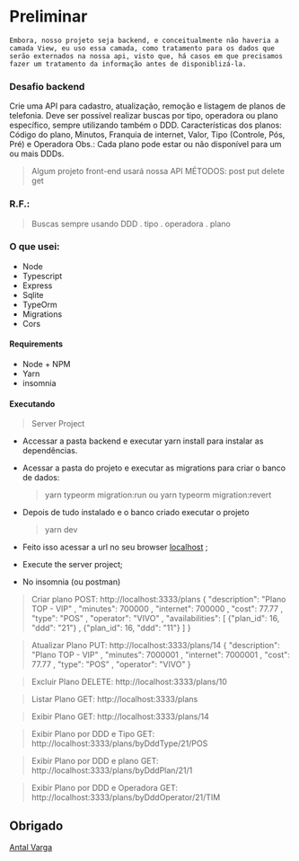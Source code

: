 
# Preliminar

	Embora, nosso projeto seja backend, e conceitualmente não haveria a camada View, eu uso essa camada, como tratamento para os dados que serão externados na nossa api, visto que, há casos em que precisamos fazer um tratamento da informação antes de disponiblizá-la.  




### Desafio backend

Crie uma API para cadastro, atualização, remoção e listagem de planos de telefonia. Deve ser possível realizar buscas por tipo, operadora ou plano específico, sempre utilizando também o DDD.
Características dos planos: Código do plano, Minutos, Franquia de internet, Valor, Tipo (Controle, Pós, Pré) e Operadora
Obs.: Cada plano pode estar ou não disponível para um ou mais DDDs.

> Algum projeto front-end usará nossa API
> MÉTODOS:
	post
	put
	delete
	get



### R.F.:

> Buscas sempre usando DDD
	. tipo
	. operadora
	. plano



### O que usei:

- Node
- Typescript
- Express
- Sqlite
- TypeOrm
- Migrations
- Cors



#### Requirements

- Node + NPM
- Yarn
- insomnia



#### Executando 

> Server Project

- Accessar a pasta backend e executar yarn install para instalar as dependências.

- Acessar a pasta do projeto e executar as migrations para criar o banco de dados:
	> yarn typeorm migration:run
	ou 
	> yarn typeorm migration:revert

- Depois de tudo instalado e o banco criado executar o projeto 
	> yarn dev

- Feito isso acessar a url no seu browser [localhost](http://localhost:3333) ;

- Execute the server project;

- No insomnia (ou postman)
> Criar plano
	POST: http://localhost:3333/plans
{
	"description": "Plano TOP - VIP"
	, "minutes": 700000
	, "internet": 700000
	, "cost": 77.77
	, "type": "POS"
	, "operator": "VIVO"
	, "availabilities": [
		{"plan_id": 16, "ddd": "21"}
		, {"plan_id": 16, "ddd": "11"}
	]
}

> Atualizar Plano
	PUT: http://localhost:3333/plans/14
{
	"description": "Plano TOP - VIP"
	, "minutes": 7000001
	, "internet": 7000001
	, "cost": 77.77
	, "type": "POS"
	, "operator": "VIVO"
}

> Excluir Plano
	DELETE: http://localhost:3333/plans/10

> Listar Plano
	GET: http://localhost:3333/plans

> Exibir Plano
	GET: http://localhost:3333/plans/14

> Exibir Plano por DDD e Tipo
	GET:  http://localhost:3333/plans/byDddType/21/POS

> Exibir Plano por DDD e plano
	GET:  http://localhost:3333/plans/byDddPlan/21/1

> Exibir Plano por DDD e Operadora
	GET:  http://localhost:3333/plans/byDddOperator/21/TIM




## Obrigado
 
[Antal Varga](http://asvarga@gmail.com) 

